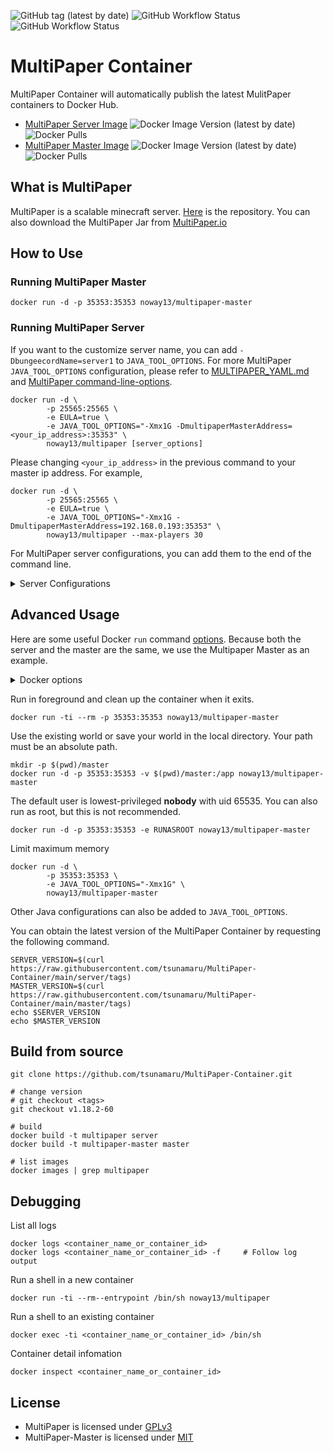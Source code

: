![GitHub tag (latest by date)](https://img.shields.io/github/v/tag/tsunamaru/MultiPaper-Container)
![GitHub Workflow Status](https://img.shields.io/github/actions/workflow/status/tsunamaru/MultiPaper-Container/publish-docker-image.yaml?branch=main)
![GitHub Workflow Status](https://img.shields.io/github/actions/workflow/status/tsunamaru/MultiPaper-Container/auto-check-latest-version.yaml?branch=main)

# MultiPaper Container

MultiPaper Container will automatically publish the latest MulitPaper containers to Docker Hub.

- [MultiPaper Server Image](https://hub.docker.com/r/noway13/multipaper)
![Docker Image Version (latest by date)](https://img.shields.io/docker/v/noway13/multipaper)
![Docker Pulls](https://img.shields.io/docker/pulls/noway13/multipaper)
- [MultiPaper Master Image](https://hub.docker.com/r/noway13/multipaper-master)
![Docker Image Version (latest by date)](https://img.shields.io/docker/v/noway13/multipaper-master)
![Docker Pulls](https://img.shields.io/docker/pulls/noway13/multipaper-master)

## What is MultiPaper

MultiPaper is a scalable minecraft server. [Here](https://github.com/PureGero/MultiPaper) is the repository. You can also download the MultiPaper Jar from [MultiPaper.io](https://multipaper.io/download.html)

## How to Use

### Running MultiPaper Master

```shell
docker run -d -p 35353:35353 noway13/multipaper-master
```

### Running MultiPaper Server

If you want to the customize server name, you can add `-DbungeecordName=server1` to `JAVA_TOOL_OPTIONS`.
For more MultiPaper `JAVA_TOOL_OPTIONS` configuration, please refer to [MULTIPAPER_YAML.md](https://github.com/PureGero/MultiPaper/blob/main/MULTIPAPER_YAML.md) and [MultiPaper command-line-options](https://github.com/PureGero/MultiPaper#command-line-options).

```shell
docker run -d \
        -p 25565:25565 \
        -e EULA=true \
        -e JAVA_TOOL_OPTIONS="-Xmx1G -DmultipaperMasterAddress=<your_ip_address>:35353" \
        noway13/multipaper [server_options]
```

Please changing `<your_ip_address>` in the previous command to your master ip address. For example,

```shell
docker run -d \
        -p 25565:25565 \
        -e EULA=true \
        -e JAVA_TOOL_OPTIONS="-Xmx1G -DmultipaperMasterAddress=192.168.0.193:35353" \
        noway13/multipaper --max-players 30
```

For MultiPaper server configurations, you can add them to the end of the command line.

<details>
    <summary>Server Configurations</summary>

You can execute the following command to get the latest options.

```shell
docker run --rm noway13/multipaper --help
```

For example,

```shell
$ docker run --rm noway13/multipaper --help
Downloading mojang_1.18.2.jar
Applying patches
Starting org.bukkit.craftbukkit.Main
Option                                  Description
------                                  -----------
-?, --help                              Show the help
-C, --commands-settings <File: Yml      File for command settings (default:
  file>                                   commands.yml)
-P, --plugins <File: Plugin directory>  Plugin directory to use (default:
                                          plugins)
-S, --spigot-settings <File: Yml file>  File for spigot settings (default:
                                          spigot.yml)
-W, --universe, --world-container, --   World container (default: .)
  world-dir <File: Directory
  containing worlds>
--add-extra-plugin-jar, --add-plugin    Specify paths to extra plugin jars to
  <File: Jar file>                        be loaded in addition to those in
                                          the plugins folder. This argument
                                          can be specified multiple times,
                                          once for each extra plugin jar path.
--add-extra-plugin-jars, --add-plugin-  Specify paths of a directory
  dir, --add-plugin-directory <File:      containing extra plugin jars to be
  Plugin directory>                       loaded in addition to those in the
                                          plugins folder. This argument can be
                                          specified multiple times, once for
                                          each extra plugin directory path.
-b, --bukkit-settings <File: Yml file>  File for bukkit settings (default:
                                          bukkit.yml)
-c, --config <File: Properties file>    Properties file to use (default:
                                          server.properties)
-d, --date-format <SimpleDateFormat:    Format of the date to display in the
  Log date format>                        console (for log entries)
--demo                                  Demo mode
--eraseCache                            Whether to force cache erase during
                                          world upgrade
--forceUpgrade                          Whether to force a world upgrade
-h, --host, --server-ip <String:        Host to listen on
  Hostname or IP>
--log-append <Boolean: Log append>      Whether to append to the log file
                                          (default: true)
--log-count <Integer: Log count>        Specified how many log files to cycle
                                          through (default: 1)
--log-limit <Integer: Max log size>     Limits the maximum size of the log
                                          file (0 = unlimited) (default: 0)
--log-pattern <String: Log filename>    Specfies the log filename pattern
                                          (default: server.log)
--log-strip-color                       Strips color codes from log file
--multipaper, --multipaper-settings     File for multipaper settings (default:
  <File: Yml file>                        multipaper.yml)
--noconsole                             Disables the console
--nogui                                 Disables the graphical console
--nojline                               Disables jline and emulates the
                                          vanilla console
-o, --online-mode <Boolean:             Whether to use online authentication
  Authentication>
-p, --port, --server-port <Integer:     Port to listen on
  Port>
--paper, --paper-settings <File: Yml    File for paper settings (default:
  file>                                   paper.yml)
-s, --max-players, --size <Integer:     Maximum amount of players
  Server size>
--server-name <String: Name>            Name of the server (default: Unknown
                                          Server)
-v, --version                           Show the CraftBukkit Version
-w, --level-name, --world <String:      World name
  World name>
```

</details>

## Advanced Usage

Here are some useful Docker `run` command [options](https://docs.docker.com/engine/reference/run).
Because both the server and the master are the same, we use the Multipaper Master as an example.

<details>
    <summary>Docker options</summary>

```
-d   : Detached mode: Run container in the background, print new container id
-t   : Allocate a pseudo-tty
-i   : Keep STDIN open even if not attached
--rm : Automatically clean up the container and remove the file system when the container exits
-p   : Publish or expose port <local_port>:<container_port>
-v   : Persisting your data <local_path>:<container_path>
-u   : Change user id (UID)
```

</details>

Run in foreground and clean up the container when it exits.

```shell
docker run -ti --rm -p 35353:35353 noway13/multipaper-master
```

Use the existing world or save your world in the local directory. Your path must be an absolute path.

```shell
mkdir -p $(pwd)/master
docker run -d -p 35353:35353 -v $(pwd)/master:/app noway13/multipaper-master
```

The default user is lowest-privileged **nobody** with uid 65535. You can also run as root, but this is not recommended.

```shell
docker run -d -p 35353:35353 -e RUNASROOT noway13/multipaper-master
```

Limit maximum memory

```shell
docker run -d \
        -p 35353:35353 \
        -e JAVA_TOOL_OPTIONS="-Xmx1G" \
        noway13/multipaper-master
```

Other Java configurations can also be added to `JAVA_TOOL_OPTIONS`.

You can obtain the latest version of the MultiPaper Container by requesting the following command.

```shell
SERVER_VERSION=$(curl https://raw.githubusercontent.com/tsunamaru/MultiPaper-Container/main/server/tags)
MASTER_VERSION=$(curl https://raw.githubusercontent.com/tsunamaru/MultiPaper-Container/main/master/tags)
echo $SERVER_VERSION
echo $MASTER_VERSION
```

## Build from source

```shell
git clone https://github.com/tsunamaru/MultiPaper-Container.git

# change version
# git checkout <tags>
git checkout v1.18.2-60

# build
docker build -t multipaper server
docker build -t multipaper-master master

# list images
docker images | grep multipaper
```

## Debugging

List all logs

```shell
docker logs <container_name_or_container_id>
docker logs <container_name_or_container_id> -f     # Follow log output
```

Run a shell in a new container

```shell
docker run -ti --rm--entrypoint /bin/sh noway13/multipaper
```

Run a shell to an existing container

```shell
docker exec -ti <container_name_or_container_id> /bin/sh
```

Container detail infomation

```shell
docker inspect <container_name_or_container_id>
```

## License

- MultiPaper is licensed under [GPLv3](https://github.com/PureGero/MultiPaper/blob/main/LICENSE.txt)
- MultiPaper-Master is licensed under [MIT](https://github.com/PureGero/MultiPaper/blob/main/MultiPaper-Master/LICENSE.txt)

